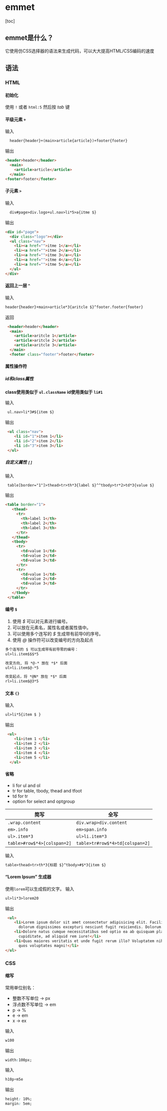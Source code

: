 # emmet
[toc]

## emmet是什么？
它使用仿CSS选择器的语法来生成代码，可以大大提高HTML/CSS编码的速度

## 语法

### HTML

#### 初始化
使用 `!` 或者 `html:5` 然后按 *tab* 键

#### 平级元素 `+`
输入
```html
  header{header}+(main>article{article})+footer{footer}
```
输出
```html
<header>header</header>
  <main>
    <article>article</article>
  </main>
<footer>footer</footer>
```


#### 子元素 `>`
输入
```html
  div#page>div.logo+ul.nav>li*5>a{itme $}
```
输出
```html
<div id="page">
  <div class="logo"></div>
  <ul class="nav">
    <li><a href="">itme 1</a></li>
    <li><a href="">itme 2</a></li>
    <li><a href="">itme 3</a></li>
    <li><a href="">itme 4</a></li>
    <li><a href="">itme 5</a></li>
  </ul>
</div>
```


#### 返回上一层 `^`
输入
```html
header{header}+main>article*3{aritcle $}^footer.footer{footer}
```
返回
```html
 <header>header</header>
  <main>
    <article>aritcle 1</article>
    <article>aritcle 2</article>
    <article>aritcle 3</article>
  </main>
  <footer class="footer">footer</footer>
```


#### 属性操作符

##### id和class属性
**class使用类似于 `ul.className`**
**id使用类似于 `li#1`**

输入
```html
 ul.nav>li*3#${item $}
```
输出
```html
 <ul class="nav">
    <li id="1">item 1</li>
    <li id="2">item 2</li>
    <li id="3">item 3</li>
 </ul>
```

##### 自定义属性 `[]`

输入
```html
 table[border="1"]>thead>tr>th*3{label $}^^tbody>tr*2>td*3{value $}
```
输出
```html
<table border="1">
   <thead>
     <tr>
       <th>label 1</th>
       <th>label 2</th>
       <th>label 3</th>
     </tr>
   </thead>
   <tbody>
     <tr>
       <td>value 1</td>
       <td>value 2</td>
       <td>value 3</td>
     </tr>
     <tr>
       <td>value 1</td>
       <td>value 2</td>
       <td>value 3</td>
     </tr>
   </tbody>
 </table>
```

#### 编号 `$`
1. 使用 *$* 可以对元素进行编号。
2. 可以放在元素名，属性名或者属性值中。
3. 可以使用多个连写的 *$* 生成带有前导0的序号。
4. 使用 *@* 操作符可以改变编号的方向及起点

```html
多个连写的 $ 可以生成带有前导零的编号：
ul>li.item$$$*5

改变方向, 将 *@-* 放在 *$* 后面
ul>li.item$@-*5

改变起点，将 *@N* 放在 *$* 后面
rl>li.item$@3*5
```


#### 文本 `{}`

输入
```html
ul>li*5{item $ }
```
输出
```html
 <ul>
    <li>item 1 </li>
    <li>item 2 </li>
    <li>item 3 </li>
    <li>item 4 </li>
    <li>item 5 </li>
  </ul>
```

#### 省略
* li for ul and ol
* tr for table, tbody, thead and tfoot
* td for tr
* option for select and optgroup

| 简写 | 全写 |
|---|---|
| `.wrap.content` | `div.wrap>div.content`  |
| `em>.info`	|  `em>span.info`  |
| `ul>.item*3` | `ul>li.item*3` |
|`table>#row$*4>[colspan=2]` | `table>tr#row$*4>td[colspan=2]`|

输入
```html
table>thead>tr>th*3{标题 $}^tbody>#$*3{item $}
```


#### “Lorem Ipsum” 生成器
使用`lorem`可以生成假的文字。
输入
```html
ul>li*3>lorem20
```
输出
```html
 <ul>
    <li>Lorem ipsum dolor sit amet consectetur adipisicing elit. Facilis reprehenderit ipsum necessitatibus eius,
      dolorum dignissimos excepturi nesciunt fugit reiciendis. Dolorum.</li>
    <li>Dolore natus cumque necessitatibus sed optio ea ab quisquam placeat? Repellendus asperiores eius alias non
      cupiditate, ad aliquid rem iure!</li>
    <li>Quas maiores veritatis et unde fugit rerum illo? Voluptatem nihil eaque eum fugit officiis. A modi voluptatibus
      quos voluptates magni!</li>
</ul>
```

### CSS

#### 缩写

常用单位别名：
* 整数不写单位 -> px
* 浮点数不写单位 -> em
* p → %
* e → em
* x → ex

输入
```css
w100
```
输出
```css
width:100px;
```

输入
```css
h10p+m5e
```
输出
```css
height: 10%;  
margin: 5em;  
```
